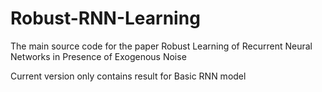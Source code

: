 # Robust-RNN-Learning

The main source code for the paper Robust  Learning  of  Recurrent  Neural  Networks  in  Presence  of Exogenous  Noise 


Current version only contains result for Basic RNN model

